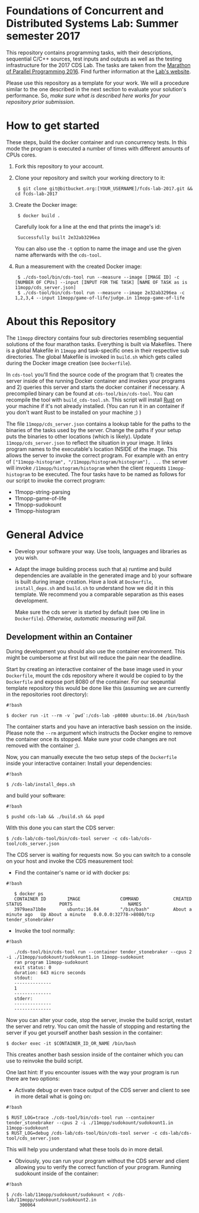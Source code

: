 # Foundations of Concurrent and Distributed Systems Lab: Summer semester 2017 #

This repository contains programming tasks, with their descriptions, sequential C/C++ sources, test inputs and outputs as well as the testing infrastructure for the 2017 CDS Lab.
The tasks are taken from the [Marathon of Parallel Programming 2016](https://bitbucket.org/r0bcrane/fcds-lab-2017/src/b1a657cd5eacfcf7d6ede9a664c25d59989b7c99/Marathon%20of%20Parallel%20Programming%20problemset.pdf?at=master).
Find further information at the [Lab's website](https://tu-dresden.de/ing/informatik/sya/se/studium/labs-seminars/concurrent_and_distributed_systems_lab/summer-semester-2017/index).

Please use this repository as a template for your work.
We will a procedure similar to the one described in the next section to evaluate your solution's performance.
So, *make sure what is described here works for your repository prior submission*.

# How to get started #

These steps, build the docker container and run concurrency tests.
In this mode the program is executed a number of times with different amounts of CPUs cores.

1. Fork this repository to your account.

1. Clone your repository and switch your working directory to it:

        $ git clone git@bitbucket.org:[YOUR_USERNAME]/fcds-lab-2017.git && cd fcds-lab-2017

2. Create the Docker image:

        $ docker build .

	Carefully look for a line at the end that prints the image's id:

        Successfully built 2e32ab3296ea

	You can also use the `-t` option to name the image and use the given name afterwards with the `cds-tool`.

3. Run a measurement with the created Docker image:

        $ ./cds-tool/bin/cds-tool run --measure --image [IMAGE ID] -c [NUMBER OF CPUs] --input [INPUT FOR THE TASK] [NAME OF TASK as is 11mopp/cds_server.json]
        $ ./cds-tool/bin/cds-tool run --measure --image 2e32ab3296ea -c 1,2,3,4 --input 11mopp/game-of-life/judge.in 11mopp-game-of-life

# About this Repository #

The `11mopp` directory contains four sub directories resembling sequential solutions of the four marathon tasks.
Everything is built via Makefiles. There is a global Makefile in `11mopp` and task-specific ones in their respective sub directories.
The global Makefile is invoked in `build.sh` which gets called during the Docker image creation (see `Dockerfile`).

In `cds-tool` you'll find the source code of the program that 1) creates the server inside of the running Docker container and invokes your programs and 2) queries this server and starts the docker container if necessary.
A precompiled binary can be found at `cds-tool/bin/cds-tool`. You can recompile the tool with `build_cds-tool.sh`. This script will install [Rust](https://www.rust-lang.org/) on your machine if it's not already installed. (You can run it in an container if you don't want Rust to be installed on your machine ;) )

The file `11mopp/cds_server.json` contains a lookup table for the paths to the binaries of the tasks used by the server.
Change the paths if your setup puts the binaries to other locations (which is likely).
Update `11mopp/cds_server.json` to reflect the situation in your image.
It links program names to the executable's location INSIDE of the image.
This allows the server to invoke the correct program.
For example with an entry of `["11mopp-histogram", "/11mopp/histogram/histogram"], ...` the
server will invoke `/11mopp/histogram/histogram` when the client requests `11mopp-histogram`
to be executed.
The four tasks have to be named as follows for our script to invoke the correct program:

* 11mopp-string-parsing
* 11mopp-game-of-life
* 11mopp-sudokount
* 11mopp-histogram

# General Advice #

* Develop your software your way. Use tools, languages and libraries as you wish.
* Adapt the image building process such that
  a) runtime and build dependencies are available in the generated image and
  b) your software is built during image creation.
  Have a look at `Dockerfile`, `install_deps.sh` and `build.sh` to understand how we did it in this
  template. We recommend you a comparable separation as this eases development.

  Make sure the cds server is started by default (see `CMD` line in `Dockerfile`).
  *Otherwise, automatic measuring will fail.*

## Development within an Container ##

During development you should also use the container environment.
This might be cumbersome at first but will reduce the pain near the deadline.

Start by creating an interactive container of the base image used in your `Dockerfile`, mount the
cds repository where it would be copied to by the `Dockerfile` and expose port 8080 of the container.
For our seqeuntial template repository this would be done like this (assuming we are currently
in the repositories root directory):


```
#!bash

$ docker run -it --rm -v `pwd`:/cds-lab -p8080 ubuntu:16.04 /bin/bash
```


The container starts and you have an interactive bash session on the inside. Please note the `--rm`
argument which instructs the Docker engine to remove the container once its stopped. Make sure your
code changes are not removed with the container ;).

Now, you can manually execute the two setup steps of the `Dockerfile` inside your interactive container:
Install your dependencies:

```
#!bash

$ /cds-lab/install_deps.sh
```

and build your software:

```
#!bash

$ pushd cds-lab && ./build.sh && popd
```


With this done you can start the CDS server:

```$ /cds-lab/cds-tool/bin/cds-tool server -c cds-lab/cds-tool/cds_server.json```

The CDS server is waiting for requests now. So you can switch to a console on your host and invoke
the CDS measurement tool:

* Find the container's name or id with docker ps:

```
#!bash

   $ docker ps 
   CONTAINER ID        IMAGE               COMMAND             CREATED              STATUS              PORTS                     NAMES
   3979aea71b8e        ubuntu:16.04        "/bin/bash"         About a minute ago   Up About a minute   0.0.0.0:32778->8080/tcp   tender_stonebraker
```


* Invoke the tool normally:

```
#!bash

   ./cds-tool/bin/cds-tool run --container tender_stonebraker --cpus 2 -i ./11mopp/sudokount/sudokount1.in 11mopp-sudokount
   ran program 11mopp-sudokount
   exit status: 0
   duration: 643 micro seconds
   stdout:
   --------------
   1
   --------------
   stderr:
   --------------
   --------------
```


Now you can alter your code, stop the server, invoke the build script, restart the server and retry.
You can omit the hassle of stopping and restarting the server if you get yourself another bash
session in the container:

```$ docker exec -it $CONTAINER_ID_OR_NAME /bin/bash```

This creates another bash session inside of the container which you can use to reinvoke the build script.

One last hint: If you encounter issues with the way your program is run there are two options:

* Activate debug or even trace output of the CDS server and client to see in more detail what is going on:

```
#!bash

$ RUST_LOG=trace ./cds-tool/bin/cds-tool run --container tender_stonebraker --cpus 2 -i ./11mopp/sudokount/sudokount1.in 11mopp-sudokount
$ RUST_LOG=debug /cds-lab/cds-tool/bin/cds-tool server -c cds-lab/cds-tool/cds_server.json
```


   This will help you understand what these tools do in more detail.

* Obviously, you can run your program without the CDS server and client allowing you to verify the
   correct function of your program. Running sudokount inside of the container:
   
```
#!bash

$ /cds-lab/11mopp/sudokount/sudokount < /cds-lab/11mopp/sudokount/sudokount2.in 
     300064
```